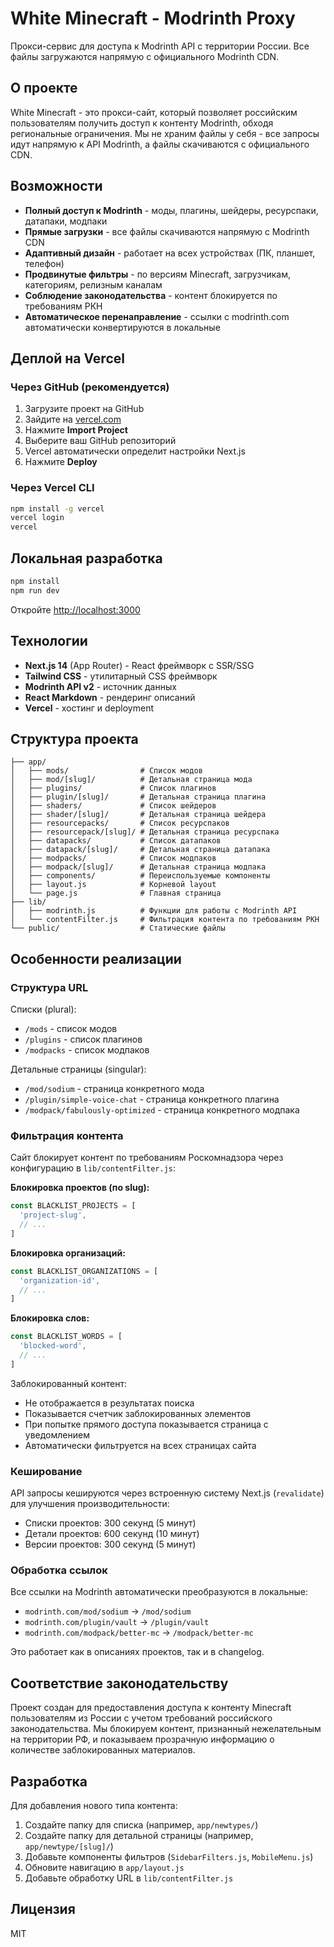 # White Minecraft - Modrinth Proxy

Прокси-сервис для доступа к Modrinth API с территории России. Все файлы загружаются напрямую с официального Modrinth CDN.

## О проекте

White Minecraft - это прокси-сайт, который позволяет российским пользователям получить доступ к контенту Modrinth, обходя региональные ограничения. Мы не храним файлы у себя - все запросы идут напрямую к API Modrinth, а файлы скачиваются с официального CDN.

## Возможности

- **Полный доступ к Modrinth** - моды, плагины, шейдеры, ресурспаки, датапаки, модпаки
- **Прямые загрузки** - все файлы скачиваются напрямую с Modrinth CDN
- **Адаптивный дизайн** - работает на всех устройствах (ПК, планшет, телефон)
- **Продвинутые фильтры** - по версиям Minecraft, загрузчикам, категориям, релизным каналам
- **Соблюдение законодательства** - контент блокируется по требованиям РКН
- **Автоматическое перенаправление** - ссылки с modrinth.com автоматически конвертируются в локальные

## Деплой на Vercel

### Через GitHub (рекомендуется)

1. Загрузите проект на GitHub
2. Зайдите на [vercel.com](https://vercel.com)
3. Нажмите **Import Project**
4. Выберите ваш GitHub репозиторий
5. Vercel автоматически определит настройки Next.js
6. Нажмите **Deploy**

### Через Vercel CLI

```bash
npm install -g vercel
vercel login
vercel
```

## Локальная разработка

```bash
npm install
npm run dev
```

Откройте [http://localhost:3000](http://localhost:3000)

## Технологии

- **Next.js 14** (App Router) - React фреймворк с SSR/SSG
- **Tailwind CSS** - утилитарный CSS фреймворк
- **Modrinth API v2** - источник данных
- **React Markdown** - рендеринг описаний
- **Vercel** - хостинг и deployment

## Структура проекта

```
├── app/
│   ├── mods/                # Список модов
│   ├── mod/[slug]/          # Детальная страница мода
│   ├── plugins/             # Список плагинов
│   ├── plugin/[slug]/       # Детальная страница плагина
│   ├── shaders/             # Список шейдеров
│   ├── shader/[slug]/       # Детальная страница шейдера
│   ├── resourcepacks/       # Список ресурспаков
│   ├── resourcepack/[slug]/ # Детальная страница ресурспака
│   ├── datapacks/           # Список датапаков
│   ├── datapack/[slug]/     # Детальная страница датапака
│   ├── modpacks/            # Список модпаков
│   ├── modpack/[slug]/      # Детальная страница модпака
│   ├── components/          # Переиспользуемые компоненты
│   ├── layout.js            # Корневой layout
│   └── page.js              # Главная страница
├── lib/
│   ├── modrinth.js          # Функции для работы с Modrinth API
│   └── contentFilter.js     # Фильтрация контента по требованиям РКН
└── public/                  # Статические файлы
```

## Особенности реализации

### Структура URL

Списки (plural):
- `/mods` - список модов
- `/plugins` - список плагинов
- `/modpacks` - список модпаков

Детальные страницы (singular):
- `/mod/sodium` - страница конкретного мода
- `/plugin/simple-voice-chat` - страница конкретного плагина
- `/modpack/fabulously-optimized` - страница конкретного модпака

### Фильтрация контента

Сайт блокирует контент по требованиям Роскомнадзора через конфигурацию в `lib/contentFilter.js`:

**Блокировка проектов (по slug):**
```javascript
const BLACKLIST_PROJECTS = [
  'project-slug',
  // ...
]
```

**Блокировка организаций:**
```javascript
const BLACKLIST_ORGANIZATIONS = [
  'organization-id',
  // ...
]
```

**Блокировка слов:**
```javascript
const BLACKLIST_WORDS = [
  'blocked-word',
  // ...
]
```

Заблокированный контент:
- Не отображается в результатах поиска
- Показывается счетчик заблокированных элементов
- При попытке прямого доступа показывается страница с уведомлением
- Автоматически фильтруется на всех страницах сайта

### Кеширование

API запросы кешируются через встроенную систему Next.js (`revalidate`) для улучшения производительности:
- Списки проектов: 300 секунд (5 минут)
- Детали проектов: 600 секунд (10 минут)
- Версии проектов: 300 секунд (5 минут)

### Обработка ссылок

Все ссылки на Modrinth автоматически преобразуются в локальные:
- `modrinth.com/mod/sodium` → `/mod/sodium`
- `modrinth.com/plugin/vault` → `/plugin/vault`
- `modrinth.com/modpack/better-mc` → `/modpack/better-mc`

Это работает как в описаниях проектов, так и в changelog.

## Соответствие законодательству

Проект создан для предоставления доступа к контенту Minecraft пользователям из России с учетом требований российского законодательства. Мы блокируем контент, признанный нежелательным на территории РФ, и показываем прозрачную информацию о количестве заблокированных материалов.

## Разработка

Для добавления нового типа контента:
1. Создайте папку для списка (например, `app/newtypes/`)
2. Создайте папку для детальной страницы (например, `app/newtype/[slug]/`)
3. Добавьте компоненты фильтров (`SidebarFilters.js`, `MobileMenu.js`)
4. Обновите навигацию в `app/layout.js`
5. Добавьте обработку URL в `lib/contentFilter.js`

## Лицензия

MIT
